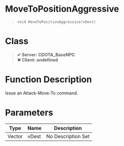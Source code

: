 # MoveToPositionAggressive
> `void MoveToPositionAggressive(vDest)`
# Class
> __✔ Server: CDOTA_BaseNPC__  
> __✖ Client: undefined__  
# Function Description
Issue an Attack-Move-To command.
# Parameters
Type|Name|Description
--|--|--
Vector|vDest|No Description Set
